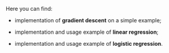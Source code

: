 Here you can find:

- implementation of **gradient descent** on a simple example;

- implementation and usage example of **linear regression**;

- implementation and usage example of **logistic regression**.